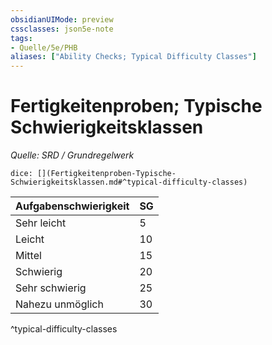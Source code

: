 ```yaml
---
obsidianUIMode: preview
cssclasses: json5e-note
tags:
- Quelle/5e/PHB
aliases: ["Ability Checks; Typical Difficulty Classes"]
---
```

# Fertigkeitenproben; Typische Schwierigkeitsklassen
*Quelle: SRD / Grundregelwerk*

`dice: [](Fertigkeitenproben-Typische-Schwierigkeitsklassen.md#^typical-difficulty-classes)`

| Aufgabenschwierigkeit | SG  |
| --------------------- | --- |
| Sehr leicht           | 5   |
| Leicht                | 10  |
| Mittel                | 15  |
| Schwierig             | 20  |
| Sehr schwierig        | 25  |
| Nahezu unmöglich      | 30  |
^typical-difficulty-classes